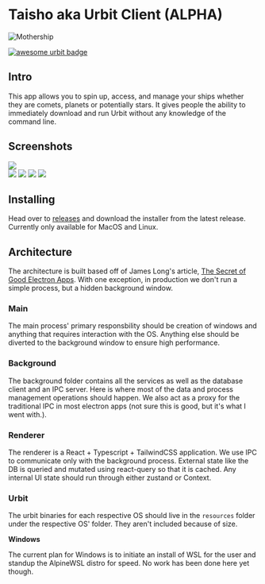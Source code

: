 # Taisho aka Urbit Client (ALPHA)

![Mothership](https://hmillerdev.nyc3.digitaloceanspaces.com/nocsyx-lassul/BALEEN%20CLASS_PATREON_190519.jpg)

[![awesome urbit badge](https://img.shields.io/badge/~-awesome%20urbit-lightgrey)](https://github.com/urbit/awesome-urbit)

## Intro

This app allows you to spin up, access, and manage your ships whether they are comets, planets or potentially stars. It gives people the ability to immediately download and run Urbit without any knowledge of the command line.

## Screenshots
![](https://hmillerdev.nyc3.digitaloceanspaces.com/nocsyx-lassul/taisho-welcome.jpg)  
![](https://hmillerdev.nyc3.digitaloceanspaces.com/nocsyx-lassul/taisho-moon.jpg)
![](https://hmillerdev.nyc3.digitaloceanspaces.com/nocsyx-lassul/taisho-boot.jpg)
![](https://hmillerdev.nyc3.digitaloceanspaces.com/nocsyx-lassul/taisho-launch.jpg)
![](https://hmillerdev.nyc3.digitaloceanspaces.com/nocsyx-lassul/taisho-home.jpg)

## Installing

Head over to [releases](https://github.com/arthyn/taisho/releases) and download the installer from the latest release. Currently only available for MacOS and Linux.

## Architecture

The architecture is built based off of James Long's article, [The Secret of Good Electron Apps](https://archive.jlongster.com/secret-of-good-electron-apps). With one exception, in production we don't run a simple process, but a hidden background window.

### Main

The main process' primary responsbility should be creation of windows and anything that requires interaction with the OS. Anything else should be diverted to the background window to ensure high performance.

### Background

The background folder contains all the services as well as the database client and an IPC server. Here is where most of the data and process management operations should happen. We also act as a proxy for the traditional IPC in most electron apps (not sure this is good, but it's what I went with.).

### Renderer

The renderer is a React + Typescript + TailwindCSS application. We use IPC to communicate only with the background process. External state like the DB is queried and mutated using react-query so that it is cached. Any internal UI state should run through either zustand or Context.

### Urbit

The urbit binaries for each respective OS should live in the `resources` folder under the respective OS' folder. They aren't included because of size.

**Windows**

The current plan for Windows is to initiate an install of WSL for the user and standup the AlpineWSL distro for speed. No work has been done here yet though.
